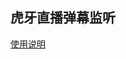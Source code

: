 ## 虎牙直播弹幕监听

[使用说明](https://hwenjie.github.io/#/Node.js/%E8%99%8E%E7%89%99%E7%9B%B4%E6%92%AD%E5%BC%B9%E5%B9%95%E7%9B%91%E5%90%AC%E8%AF%B4%E6%98%8E)